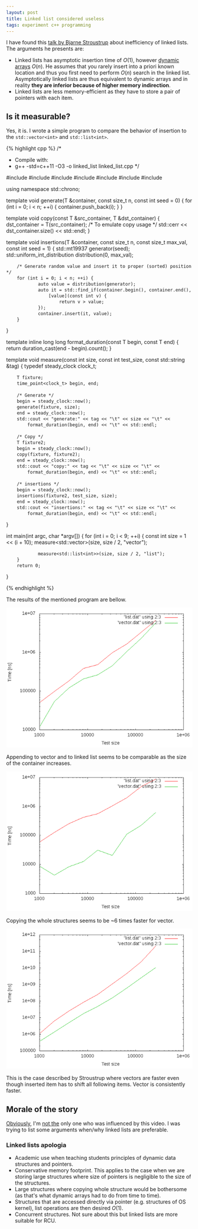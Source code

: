 ```yaml
---
layout: post
title: Linked list considered useless
tags: experiment c++ programming
---
```


I have found this [talk by Bjarne Stroustrup](https://youtu.be/YQs6IC-vgmo)
about inefficiency of linked lists. The arguments he presents are:

  * Linked lists has asymptotic insertion time of $O(1)$, however
    [dynamic arrays](http://en.wikipedia.org/wiki/Dynamic_array) $O(n)$. He
    assumes that you rarely insert into a priori known location and thus you
    first need to perform $O(n)$ search in the linked list. Asymptotically
    linked lists are thus equivalent to dynamic arrays and in reality **they
    are inferior because of higher memory indirection**.
  * Linked lists are less memory-efficient as they have to store a pair of
    pointers with each item.

## Is it measurable? 

Yes, it is. I wrote a simple program to compare the behavior of insertion to
the `std::vector<int>` and `std::list<int>`.

{% highlight cpp %}
/*
 * Compile with:
 * g++ -std=c++11 -O3 -o linked_list linked_list.cpp
 */

#include <algorithm>
#include <chrono>
#include <iostream>
#include <list>
#include <random>
#include <string>
#include <vector>

using namespace std::chrono;

template <typename T>
void generate(T &container, const size_t n, const int seed = 0) {
        for (int i = 0; i < n; ++i) {
                container.push_back(i);
        }
}

template <typename T>
void copy(const T &src_container, T &dst_container) {
        dst_container = T(src_container);
        /* To emulate copy usage */
        std::cerr << dst_container.size() << std::endl;
}

template <typename T>
void insertions(T &container, const size_t n, const size_t max_val,
    const int seed = 1) {
        std::mt19937 generator(seed);
        std::uniform_int_distribution<int> distribution(0, max_val);

        /* Generate random value and insert it to proper (sorted) position */
        for (int i = 0; i < n; ++i) {
                auto value = distribution(generator);
                auto it = std::find_if(container.begin(), container.end(),
                    [value](const int v) {
                        return v > value;
                });
                container.insert(it, value);
        }
}

template <typename T>
inline long long format_duration(const T begin, const T end) {
        return duration_cast<nanoseconds>(end - begin).count();
}

template <typename T>
void measure(const int size, const int test_size, const std::string &tag) {
        typedef steady_clock clock_t;

        T fixture;
        time_point<clock_t> begin, end;

        /* Generate */
        begin = steady_clock::now();
        generate(fixture, size);
        end = steady_clock::now();
        std::cout << "generate:" << tag << "\t" << size << "\t" <<
            format_duration(begin, end) << "\t" << std::endl;

        /* Copy */
        T fixture2;
        begin = steady_clock::now();
        copy(fixture, fixture2);
        end = steady_clock::now();
        std::cout << "copy:" << tag << "\t" << size << "\t" <<
            format_duration(begin, end) << "\t" << std::endl;

        /* insertions */
        begin = steady_clock::now();
        insertions(fixture2, test_size, size);
        end = steady_clock::now();
        std::cout << "insertions:" << tag << "\t" << size << "\t" <<
            format_duration(begin, end) << "\t" << std::endl;
}

int main(int argc, char *argv[]) {
        for (int i = 0; i < 9; ++i) {
                const int size = 1 << (i + 10);
                measure<std::vector<int>>(size, size / 2, "vector");

                measure<std::list<int>>(size, size / 2, "list");
        }
        return 0;
}

{% endhighlight %}

The results of the mentioned program are bellow.

![Generate](/resources/linked-list-generate.png)

Appending to vector and to linked list seems to be comparable as the size of
the container increases.

![Copy](/resources/linked-list-copy.png)

Copying the whole structures seems to be ~6 times faster for vector.

![Insertions](/resources/linked-list-insertions.png)

This is the case described by Stroustrup where vectors are faster even though
inserted item has to shift all following items. Vector is consistently faster.

## Morale of the story 

[Obviously](http://blog.honzabrabec.cz/2014/07/06/the-power-of-algorithm/), I'm
[not the](https://github.com/det/random_insert) only one who was influenced by
this video. I was trying to list some arguments when/why linked lists are
preferable.

### Linked lists apologia 

  * Academic use when teaching students principles of dynamic data structures
    and pointers.
  * Conservative memory footprint. This applies to the case when we are storing
    large structures where size of pointers is negligible to the size of the
    structures.
  * Large structures where copying whole structure would be bothersome (as
    that's what dynamic arrays had to do from time to time).
  * Structures that are accessed directly via pointer (e.g. structures of OS
    kernel), list operations are then desired $O(1)$.
  * Concurrent structures. Not sure about this but linked lists are more
    suitable for RCU.


